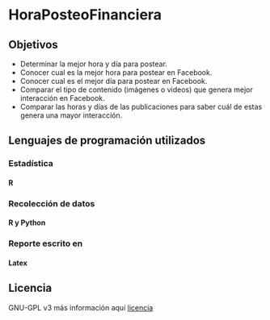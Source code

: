 # HoraPosteoFinanciera

## Objetivos
* Determinar la mejor hora y día para postear.
* Conocer cual es la  mejor hora para postear en Facebook.
* Conocer cual es el mejor día para postear en Facebook.
* Comparar el tipo de contenido (imágenes o videos) que genera mejor interacción en Facebook.
* Comparar las horas y días de las publicaciones para saber cuál de estas genera una  mayor interacción.


## Lenguajes de programación utilizados
### Estadística
#### R
### Recolección de datos 
#### R y Python
### Reporte escrito en
#### Latex

## Licencia
GNU-GPL v3 más información aquí [licencia](https://github.com/latreach/HoraPosteoFinanciera/blob/master/LICENSE)



